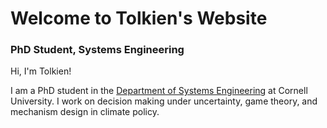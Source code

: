 # Welcome to Tolkien's Website
### PhD Student, Systems Engineering
Hi, I'm Tolkien! 

I am a PhD student in the [Department of Systems Engineering](https://www.engineering.cornell.edu/sys/) at Cornell University. I work on decision making under uncertainty, game theory, and mechanism design in climate policy. 
